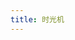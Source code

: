```yaml
---
title: 时光机
---
```


<link rel="stylesheet" href="https://cdn.jsdelivr.net/gh/royce003/cdn/css/artitalk.min.css">
<div id="lazy" style="position: relative;top: 70px;"></div>
<div id="artitalk"></div>
<script>
  var appID = 'Ikn1WpEQq7e9N6H3EhY9k43J-9Nh9j0Va', appKEY = '3SnOsnvmkYXBAT0WFNoLdEuR', severurl = 'https://shuo.royce2003.top',
      username = 'Royce', per = 10;
</script>